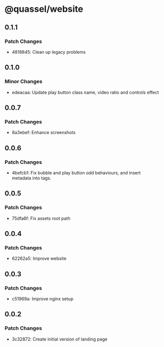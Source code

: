 # @quassel/website

## 0.1.1

### Patch Changes

- 4818845: Clean up legacy problems

## 0.1.0

### Minor Changes

- edeacaa: Update play button class name, video ratio and controls effect

## 0.0.7

### Patch Changes

- 8a3ebef: Enhance screenshots

## 0.0.6

### Patch Changes

- 4befcb1: Fix bubble and play button odd behaviours, and insert metadata into <html> tags.

## 0.0.5

### Patch Changes

- 75dfa6f: Fix assets root path

## 0.0.4

### Patch Changes

- 62262a5: Improve website

## 0.0.3

### Patch Changes

- c51969a: Improve nginx setup

## 0.0.2

### Patch Changes

- 3c32872: Create initial version of landing page
